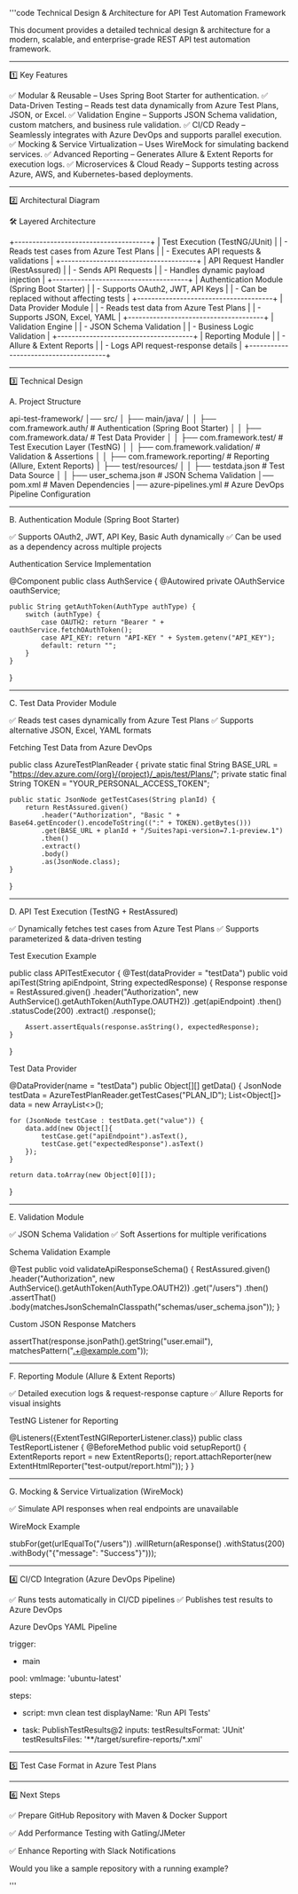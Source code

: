 '''code
Technical Design & Architecture for API Test Automation Framework

This document provides a detailed technical design & architecture for a modern, scalable, and enterprise-grade REST API test automation framework.


---

1️⃣ Key Features

✅ Modular & Reusable – Uses Spring Boot Starter for authentication.
✅ Data-Driven Testing – Reads test data dynamically from Azure Test Plans, JSON, or Excel.
✅ Validation Engine – Supports JSON Schema validation, custom matchers, and business rule validation.
✅ CI/CD Ready – Seamlessly integrates with Azure DevOps and supports parallel execution.
✅ Mocking & Service Virtualization – Uses WireMock for simulating backend services.
✅ Advanced Reporting – Generates Allure & Extent Reports for execution logs.
✅ Microservices & Cloud Ready – Supports testing across Azure, AWS, and Kubernetes-based deployments.


---

2️⃣ Architectural Diagram

🛠️ Layered Architecture

+--------------------------------------+
|  Test Execution (TestNG/JUnit)       |
|  - Reads test cases from Azure Test Plans |
|  - Executes API requests & validations |
+--------------------------------------+
|  API Request Handler (RestAssured)  |
|  - Sends API Requests               |
|  - Handles dynamic payload injection |
+--------------------------------------+
|  Authentication Module (Spring Boot Starter) |
|  - Supports OAuth2, JWT, API Keys           |
|  - Can be replaced without affecting tests  |
+--------------------------------------+
|  Data Provider Module                |
|  - Reads test data from Azure Test Plans |
|  - Supports JSON, Excel, YAML        |
+--------------------------------------+
|  Validation Engine                   |
|  - JSON Schema Validation            |
|  - Business Logic Validation         |
+--------------------------------------+
|  Reporting Module                     |
|  - Allure & Extent Reports            |
|  - Logs API request-response details  |
+--------------------------------------+


---

3️⃣ Technical Design

A. Project Structure

api-test-framework/
│── src/
│   ├── main/java/
│   │   ├── com.framework.auth/        # Authentication (Spring Boot Starter)
│   │   ├── com.framework.data/        # Test Data Provider
│   │   ├── com.framework.test/        # Test Execution Layer (TestNG)
│   │   ├── com.framework.validation/  # Validation & Assertions
│   │   ├── com.framework.reporting/   # Reporting (Allure, Extent Reports)
│   ├── test/resources/
│   │   ├── testdata.json              # Test Data Source
│   │   ├── user_schema.json           # JSON Schema Validation
│── pom.xml                             # Maven Dependencies
│── azure-pipelines.yml                 # Azure DevOps Pipeline Configuration


---

B. Authentication Module (Spring Boot Starter)

✅ Supports OAuth2, JWT, API Key, Basic Auth dynamically
✅ Can be used as a dependency across multiple projects

Authentication Service Implementation

@Component
public class AuthService {
    @Autowired
    private OAuthService oauthService;
    
    public String getAuthToken(AuthType authType) {
        switch (authType) {
            case OAUTH2: return "Bearer " + oauthService.fetchOAuthToken();
            case API_KEY: return "API-KEY " + System.getenv("API_KEY");
            default: return "";
        }
    }
}


---

C. Test Data Provider Module

✅ Reads test cases dynamically from Azure Test Plans
✅ Supports alternative JSON, Excel, YAML formats

Fetching Test Data from Azure DevOps

public class AzureTestPlanReader {
    private static final String BASE_URL = "https://dev.azure.com/{org}/{project}/_apis/test/Plans/";
    private static final String TOKEN = "YOUR_PERSONAL_ACCESS_TOKEN";

    public static JsonNode getTestCases(String planId) {
        return RestAssured.given()
            .header("Authorization", "Basic " + Base64.getEncoder().encodeToString((":" + TOKEN).getBytes()))
            .get(BASE_URL + planId + "/Suites?api-version=7.1-preview.1")
            .then()
            .extract()
            .body()
            .as(JsonNode.class);
    }
}


---

D. API Test Execution (TestNG + RestAssured)

✅ Dynamically fetches test cases from Azure Test Plans
✅ Supports parameterized & data-driven testing

Test Execution Example

public class APITestExecutor {
    @Test(dataProvider = "testData")
    public void apiTest(String apiEndpoint, String expectedResponse) {
        Response response = RestAssured.given()
            .header("Authorization", new AuthService().getAuthToken(AuthType.OAUTH2))
            .get(apiEndpoint)
            .then()
            .statusCode(200)
            .extract()
            .response();

        Assert.assertEquals(response.asString(), expectedResponse);
    }
}

Test Data Provider

@DataProvider(name = "testData")
public Object[][] getData() {
    JsonNode testData = AzureTestPlanReader.getTestCases("PLAN_ID");
    List<Object[]> data = new ArrayList<>();

    for (JsonNode testCase : testData.get("value")) {
        data.add(new Object[]{
            testCase.get("apiEndpoint").asText(),
            testCase.get("expectedResponse").asText()
        });
    }

    return data.toArray(new Object[0][]);
}


---

E. Validation Module

✅ JSON Schema Validation
✅ Soft Assertions for multiple verifications

Schema Validation Example

@Test
public void validateApiResponseSchema() {
    RestAssured.given()
        .header("Authorization", new AuthService().getAuthToken(AuthType.OAUTH2))
        .get("/users")
        .then()
        .assertThat()
        .body(matchesJsonSchemaInClasspath("schemas/user_schema.json"));
}

Custom JSON Response Matchers

assertThat(response.jsonPath().getString("user.email"), matchesPattern(".+@example.com"));


---

F. Reporting Module (Allure & Extent Reports)

✅ Detailed execution logs & request-response capture
✅ Allure Reports for visual insights

TestNG Listener for Reporting

@Listeners({ExtentTestNGIReporterListener.class})
public class TestReportListener {
    @BeforeMethod
    public void setupReport() {
        ExtentReports report = new ExtentReports();
        report.attachReporter(new ExtentHtmlReporter("test-output/report.html"));
    }
}


---

G. Mocking & Service Virtualization (WireMock)

✅ Simulate API responses when real endpoints are unavailable

WireMock Example

stubFor(get(urlEqualTo("/users"))
    .willReturn(aResponse()
        .withStatus(200)
        .withBody("{\"message\": \"Success\"}")));


---

4️⃣ CI/CD Integration (Azure DevOps Pipeline)

✅ Runs tests automatically in CI/CD pipelines
✅ Publishes test results to Azure DevOps

Azure DevOps YAML Pipeline

trigger:
- main

pool:
  vmImage: 'ubuntu-latest'

steps:
- script: mvn clean test
  displayName: 'Run API Tests'

- task: PublishTestResults@2
  inputs:
    testResultsFormat: 'JUnit'
    testResultsFiles: '**/target/surefire-reports/*.xml'


---

5️⃣ Test Case Format in Azure Test Plans


---

6️⃣ Next Steps

✅ Prepare GitHub Repository with Maven & Docker Support

✅ Add Performance Testing with Gatling/JMeter

✅ Enhance Reporting with Slack Notifications


Would you like a sample repository with a running example?



'''

